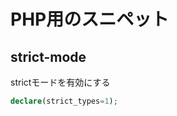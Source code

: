 PHP用のスニペット
=================

strict-mode
---------------

strictモードを有効にする

```php
declare(strict_types=1);
```
